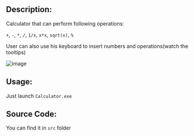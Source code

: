 ## Description:
Calculator that can perform following operations:

`+`, `-`, `*`, `/`, `1/x`, `x*x`, `sqrt(x)`, `%`

User can also use his keyboard to insert numbers and operations(watch the tooltips)

![image](https://user-images.githubusercontent.com/90452368/141096513-f095f34e-6755-4b91-93db-35ab2e8a66af.png)

## Usage:
Just launch `Calculator.exe`

## Source Code:
You can find it in `src` folder

